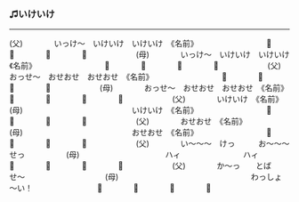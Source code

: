 ### ♫いけいけ
---
(父)　　　　いっけ～　いけいけ　いけいけ　《名前》　　　
　　　　　　📣　　　　📣　　　　📣　　　　📣　　　　　　
(母)　　　　いっけ～　いけいけ　いけいけ　《名前》　　　
　　　　　　📣　　　　📣　　　　📣　　　　📣　　　　　　
(父)　　　　おっせ～　おせおせ　おせおせ　《名前》　　　
　　　　　　📣　　　　📣　　　　📣　　　　📣　　　　　　
(母)　　　　おっせ～　おせおせ　おせおせ　《名前》　　　
　　　　　　📣　　　　📣　　　　📣　　　　📣　　　　　　
(父)　　　　いけいけ　《名前》　　　　　　　　　　　　　
(母)　　　　　　　　　　　　　　いけいけ　《名前》　　　
　　　　　　📣　　　　📣　　　　📣　　　　📣　　　　　　
(父)　　　　おせおせ　《名前》　　　　　　　　　　　　　
(母)　　　　　　　　　　　　　　おせおせ　《名前》　　　
　　　　　　📣　　　　📣　　　　📣　　　　📣　　　　　　
(父)　　　　い～～～　けっ　　　お～～～　せっ　　　　　
(母)　　　　　　　　　　　ハィ　　　　　　　　ハィ　　　
　　　　　　📣　　　　📣　　　　📣　　　　📣　　　　　　
(父)　　　　か～っ　　とば　　　せ～　　　　　　　　　　
(母)　　　　　　　　　　　　　　　　　わっしょ～い！　　
　　　　　　📣　　　　📣　　　　📣　　　　📣　　　　　　
